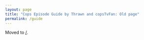 ```yaml
---
layout: page
title: "Cops Episode Guide by Thrawn and copsTvFan: Old page"
permalink: /guide
---
```


Moved to [/](..).


